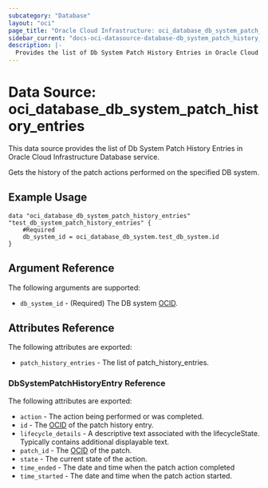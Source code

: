 ```yaml
---
subcategory: "Database"
layout: "oci"
page_title: "Oracle Cloud Infrastructure: oci_database_db_system_patch_history_entries"
sidebar_current: "docs-oci-datasource-database-db_system_patch_history_entries"
description: |-
  Provides the list of Db System Patch History Entries in Oracle Cloud Infrastructure Database service
---
```


# Data Source: oci_database_db_system_patch_history_entries
This data source provides the list of Db System Patch History Entries in Oracle Cloud Infrastructure Database service.

Gets the history of the patch actions performed on the specified DB system.


## Example Usage

```hcl
data "oci_database_db_system_patch_history_entries" "test_db_system_patch_history_entries" {
	#Required
	db_system_id = oci_database_db_system.test_db_system.id
}
```

## Argument Reference

The following arguments are supported:

* `db_system_id` - (Required) The DB system [OCID](https://docs.cloud.oracle.com/iaas/Content/General/Concepts/identifiers.htm).


## Attributes Reference

The following attributes are exported:

* `patch_history_entries` - The list of patch_history_entries.

### DbSystemPatchHistoryEntry Reference

The following attributes are exported:

* `action` - The action being performed or was completed.
* `id` - The [OCID](https://docs.cloud.oracle.com/iaas/Content/General/Concepts/identifiers.htm) of the patch history entry.
* `lifecycle_details` - A descriptive text associated with the lifecycleState. Typically contains additional displayable text. 
* `patch_id` - The [OCID](https://docs.cloud.oracle.com/iaas/Content/General/Concepts/identifiers.htm) of the patch.
* `state` - The current state of the action.
* `time_ended` - The date and time when the patch action completed
* `time_started` - The date and time when the patch action started.

